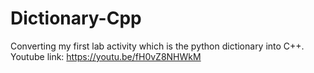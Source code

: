 # Dictionary-Cpp
Converting my first lab activity which is the python dictionary  into C++.  
Youtube link: https://youtu.be/fH0vZ8NHWkM
